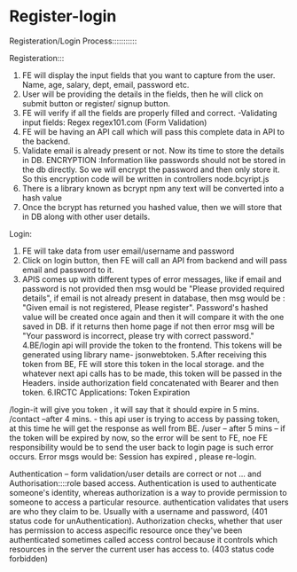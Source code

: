 # Register-login

Registeration/Login Process:::::::::::

Registeration:::

1. FE will display the input fields that you want to capture from the user. Name, age, salary, dept, email, password etc.
2. User will be providing the details in the fields, then he will click on submit button or register/ signup button.
3. FE will verify if all the fields are properly filled and correct. -Validating input fields: Regex regex101.com (Form Validation) 
4. FE will be having an API call which will pass this complete data in API to the backend.
5. Validate email is already present or not. Now its time to store the details in DB. ENCRYPTION :Information like passwords should not be stored in the db directly. So we will encrypt the password and then only store it. So this encryption code will be written in controllers
node.bcyript.js
6. There is a library known as bcrypt npm any text will be converted into a hash value
7. Once the bcrypt has returned you hashed value, then we will store that in DB along with other user details.

Login:

1. FE will take data from user email/username and password 
2. Click on login button, then FE will call an API from backend and will pass email and password to it.
3. APIS comes up with different types of error messages, like if email and password is not provided then msg would be "Please provided required details", if email is not already present in database, then msg would be : "Given email is not registered, Please register". Password's hashed value will be created once again and then it will compare it with the one saved in DB. if it returns then home page if not then error msg will be "Your password is incorrect, please try with correct password."
4.BE/login api will provide the token to the frontend. This tokens will be generated using library name- jsonwebtoken.
5.After receiving this token from BE, FE will store this token in the local storage. and the whatever next api calls has to be made, this token will be passed in the Headers. inside authorization field concatenated with Bearer and then token. 
6.IRCTC Applications:  Token Expiration 

/login-it will give you token , it will say that it should expire in 5 mins.
/contact –after 4 mins. -  this api user is trying to access by passing token, at this time he will get the response as well from BE.
/user – after 5 mins – if the token will be expired by now, so the error will be sent to FE, noe FE responsibility would be to send the user back to login page is such error occurs. Error msgs would be: Session has expired , please re-login.

Authentication – form validation/user details are correct or not …
and Authorisation::::role based access.
Authentication is used to authenticate someone's identity, whereas authorization is a way to provide permission to someone to access a particular resource.
authentication validates that users are who they claim to be. Usually with a username and password, (401 status code for unAuthentication). Authorization checks, whether that user has permission to access aspecific resource once they've been authenticated sometimes called access control because it controls which resources in the server the current user has access to. (403 status code forbidden)
